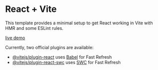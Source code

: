 # React + Vite

This template provides a minimal setup to get React working in Vite with HMR and some ESLint rules.

[live demo]("https://guileless-shortbread-024345.netlify.app/")

Currently, two official plugins are available:

- [@vitejs/plugin-react](https://github.com/vitejs/vite-plugin-react/blob/main/packages/plugin-react/README.md) uses [Babel](https://babeljs.io/) for Fast Refresh
- [@vitejs/plugin-react-swc](https://github.com/vitejs/vite-plugin-react-swc) uses [SWC](https://swc.rs/) for Fast Refresh

